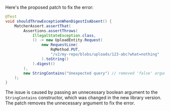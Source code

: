 Here's the proposed patch to fix the error:

```java
@Test
void shouldThrowExceptionWhenDigestIsAbsent() {
    MatcherAssert.assertThat(
        Assertions.assertThrows(
            IllegalStateException.class,
            () -> new UploadEntity.Request(
                new RequestLine(
                    RqMethod.PUT,
                    "/v2/my-repo/blobs/uploads/123-abc?what=nothing"
                ).toString()
            ).digest()
        ),
        new StringContains("Unexpected query") // removed 'false' argument
    );
}
```

The issue is caused by passing an unnecessary boolean argument to the `StringContains` constructor, which was changed in the new library version. The patch removes the unnecessary argument to fix the error.
